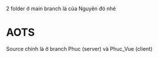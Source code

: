 2 folder ở main branch là của Nguyên đó nhé
 # AOTS

Source chính là ở branch Phuc (server) và Phuc_Vue (client)
